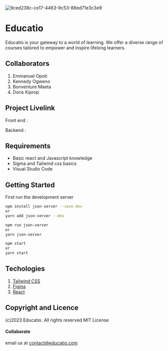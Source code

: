 ![9ced238c-ce17-4463-9c53-88ed71e3c3e9](https://github.com/Emmanuel-Oite/Group-7-eCommerce-app/assets/144509941/963c77c0-d14c-42f2-b635-29baf3487920)

# Educatio

Educatio is your gateway to a world of learning. We offer a diverse range of courses tailored to empower and inspire lifelong learners.

## Collaborators

1. Emmanuel Opoti
2. Kennedy Ogweno
3. Bonventure Maeta
4. Doris Kiprop

## Project Livelink
Front end : [
](https://verdant-biscuit-60c500.netlify.app)

Backend :[
](https://group-7-backend.onrender.com)
## Requirements

- Basic react and Javascript knowledge
- Sigma and Tailwind css basics
- Visual Studio Code

## Getting Started

First run the development server

```bash
npm install json-server --save-dev
or
yarn add json-server --dev

npm run json-server
or
yarn json-server

npm start
or
yarn start
```

## Techologies

1. [Tailwind CSS](https://tailwindcss.com/)
2. [Figma](https://www.figma.com/)
3. [React](https://reactnative.dev/)

## Copyright and Licence

(c)2023 Educatio. All rights reserved
MIT License

#### Collaborate

email us at contact@educatio.com
